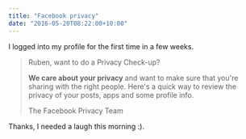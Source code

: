 ```yaml
---
title: "Facebook privacy"
date: "2016-05-20T08:22:00+10:00"
---
```

I logged into my profile for the first time in a few weeks.

> Ruben, want to do a Privacy Check-up?
> 
> **We care about your privacy** and want to make sure that you're sharing with the right people. Here's a quick way to review the privacy of your posts, apps and some profile info.
> 
> The Facebook Privacy Team

Thanks, I needed a laugh this morning :).

